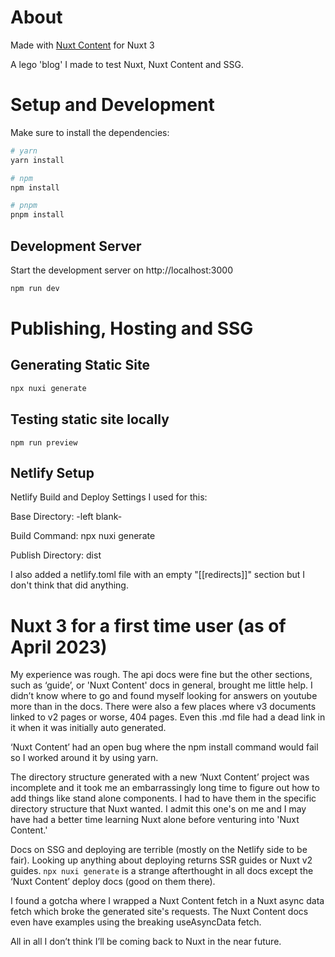# About
Made with [Nuxt Content](https://content-v2.nuxtjs.org/) for Nuxt 3

A lego 'blog' I made to test Nuxt, Nuxt Content and SSG.

# Setup and Development
Make sure to install the dependencies:
```bash
# yarn
yarn install

# npm
npm install

# pnpm
pnpm install
```

## Development Server
Start the development server on http://localhost:3000
```bash
npm run dev
```

# Publishing, Hosting and SSG

## Generating Static Site
```bash
npx nuxi generate
```
## Testing static site locally
```basj
npm run preview
```

## Netlify Setup
Netlify Build and Deploy Settings I used for this:

Base Directory: -left blank-

Build Command: npx nuxi generate

Publish Directory: dist

I also added a netlify.toml file with an empty "\[\[redirects\]\]" section but I don't think that did anything.

# Nuxt 3 for a first time user (as of April 2023)
My experience was rough.
The api docs were fine but the other sections, such as ‘guide’, or 'Nuxt Content' docs in general, brought me little help.
I didn’t know where to go and found myself looking for answers on youtube more than in the docs.
There were also a few places where v3 documents linked to v2 pages or worse, 404 pages.
Even this .md file had a dead link in it when it was initially auto generated.

‘Nuxt Content’ had an open bug where the npm install command would fail so I worked around it by using yarn.

The directory structure generated with a new ‘Nuxt Content’ project was incomplete
and it took me an embarrassingly long time to figure out how to add things like stand alone components.
I had to have them in the specific directory structure that Nuxt wanted.
I admit this one's on me and I may have had a better time learning Nuxt alone before venturing into 'Nuxt Content.'

Docs on SSG and deploying are terrible (mostly on the Netlify side to be fair). Looking up anything about deploying returns SSR guides or Nuxt v2 guides.
```npx nuxi generate``` is a strange afterthought in all docs except the ‘Nuxt Content’ deploy docs (good on them there).

I found a gotcha where I wrapped a Nuxt Content fetch in a Nuxt async data fetch which broke the generated site's requests.
The Nuxt Content docs even have examples using the breaking useAsyncData fetch.

All in all I don’t think I’ll be coming back to Nuxt in the near future.
